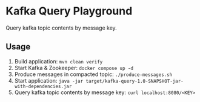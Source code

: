 # Kafka Query Playground

Query kafka topic contents by message key.

## Usage

1. Build application: `mvn clean verify`
2. Start Kafka & Zookeeper: `docker compose up -d`
3. Produce messages in compacted topic: `./produce-messages.sh`
4. Start application: `java -jar target/kafka-query-1.0-SNAPSHOT-jar-with-dependencies.jar`
5. Query kafka topic contents by message key: `curl localhost:8080/<KEY>`